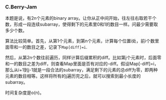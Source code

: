 ### C.Berry-Jam

本题是说，有2n个元素的binary array。让你从正中间开始，往左往右取若干个数，形成一段连续subarray，使得剩下的元素里0和1的数目一样。问最少需要取多少个数。

算法比较简单。首先，从第1个元素，到第n个元素，计算每个位置i处，前i个数里面零和一的数目之差，记录下```Map[diff]=i```.

然后，从第2n个数往前遍历，同样计算后缀累积的diff。比如第j个元素时，后面零和一的数目之差为diff，则查看Map里面是否有对应的-diff。假设Map[-diff]=i，那么从i+1到j-1就是一段合法的subarray，满足剩下的元素的总diff为零，即两种元素的数目相等。这样将所有的j遍历完之后，就可以搜索到最小长度的subarray。

时间复杂度是o(n)。
